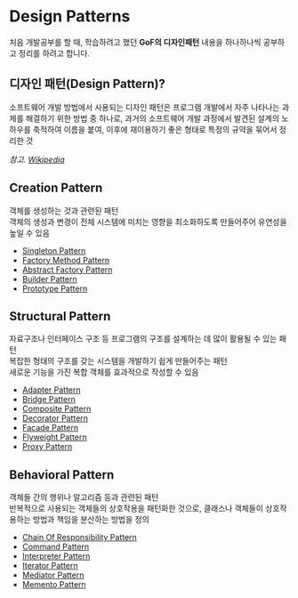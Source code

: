 # Design Patterns

처음 개발공부를 할 때, 학습하려고 했던 **GoF의 디자인패턴** 내용을 하나하나씩 공부하고 정리를 하려고 합니다.
<br>

## 디자인 패턴(Design Pattern)?
소프트웨어 개발 방법에서 사용되는 디자인 패턴은 프로그램 개발에서 자주 나타나는 과제를 해결하기 위한 방법 중 하나로, 과거의 소프트웨어 개발 과정에서 발견된 설계의 노하우를 축적하여 이름을 붙여, 이후에 재이용하기 좋은 형태로 특정의 규약을 묶어서 정리한 것

_참고. [Wikipedia](https://ko.wikipedia.org/wiki/%EC%86%8C%ED%94%84%ED%8A%B8%EC%9B%A8%EC%96%B4_%EB%94%94%EC%9E%90%EC%9D%B8_%ED%8C%A8%ED%84%B4)_

## Creation Pattern
객체를 생성하는 것과 관련된 패턴
<br>
객체의 생성과 변경이 전체 시스템에 미치는 영향을 최소화하도록 만들어주어 유연성을 높일 수 있음

+ [Singleton Pattern](singleton)
+ [Factory Method Pattern](factory-method)
+ [Abstract Factory Pattern](abstract-factory)
+ [Builder Pattern](builder)
+ [Prototype Pattern](prototype)


## Structural Pattern
자료구조나 인터페이스 구조 등 프로그램의 구조를 설계하는 데 많이 활용될 수 있는 패턴
<br>
복잡한 형태의 구조를 갖는 시스템을 개발하기 쉽게 만들어주는 패턴
<br>
새로운 기능을 가진 복합 객체를 효과적으로 작성할 수 있음

+ [Adapter Pattern](adapter)
+ [Bridge Pattern](bridge)
+ [Composite Pattern](composite)
+ [Decorator Pattern](decorator)
+ [Facade Pattern](facade)
+ [Flyweight Pattern](flyweight)
+ [Proxy Pattern](proxy)


## Behavioral Pattern
객체들 간의 행위나 알고리즘 등과 관련된 패턴
<br>
반복적으로 사용되는 객체들의 상호작용을 패턴화한 것으로, 클래스나 객체들이 상호작용하는 방법과 책임을 분산하는 방법을 정의

+ [Chain Of Responsibility Pattern](chain-of-responsibility)
+ [Command Pattern](command)
+ [Interpreter Pattern](interpreter)
+ [Iterator Pattern](iterator)
+ [Mediator Pattern](mediator)
+ [Memento Pattern](memento)

